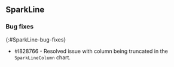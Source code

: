 ## SparkLine

### Bug fixes
{:#SparkLine-bug-fixes}

* \#I828766 - Resolved issue with column being truncated in the `SparkLineColumn` chart.
